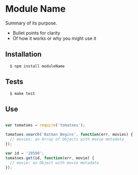 # Module Name

Summary of its purpose.

- Bullet points for clarity
- Of how it works or why you might use it

## Installation

```
  $ npm install moduleName
```

## Tests

```
  $ make test
```

## Use

```js

var tomatoes = require('tomatoes');

tomatoes.search('Batman Begins', function(err, movies) {
  // movies: an Array of Objects with movie metadata
});

var id = '10598';
tomatoes.get(id, function(err, movie) {
  // movie: an Object with movie metadata
});

```
